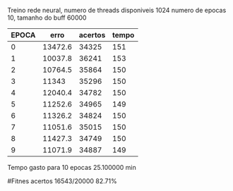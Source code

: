 Treino rede neural, numero de threads disponiveis 1024
numero de epocas 10, tamanho do buff 60000

|EPOCA | erro | acertos | tempo |
|----|----|----|----|
|0 | 13472.6 | 34325 | 151 |
|1 | 10037.8 | 36241 | 153 |
|2 | 10764.5 | 35864 | 150 |
|3 | 11343 | 35296 | 150 |
|4 | 12040.4 | 34782 | 150 |
|5 | 11252.6 | 34965 | 149 |
|6 | 11326.2 | 34824 | 150 |
|7 | 11051.6 | 35015 | 150 |
|8 | 11427.3 | 34749 | 150 |
|9 | 11071.9 | 34887 | 149 |
Tempo gasto para 10 epocas 25.100000 min

#Fitnes
acertos 16543/20000 82.71%
